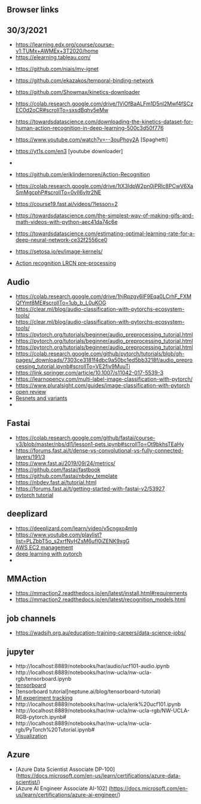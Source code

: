 ## Browser links


## 30/3/2021
*	https://learning.edx.org/course/course-v1:TUMx+AWMEx+3T2020/home
*	https://elearning.tableau.com/



-	https://github.com/niais/mv-ignet
-	https://github.com/ekazakos/temporal-binding-network
-	https://github.com/Showmax/kinetics-downloader
-	https://colab.research.google.com/drive/1ViOfBaALFm1D5nI2Mwf4fSCzEC0d2oCR#scrollTo=sxsdBqhv5eMw
-	https://towardsdatascience.com/downloading-the-kinetics-dataset-for-human-action-recognition-in-deep-learning-500c3d50f776
-	https://www.youtube.com/watch?v=--3ouPhoy2A [Spaghetti]
-	https://yt1s.com/en3 [youtube downloader]
-	
-	https://github.com/eriklindernoren/Action-Recognition
-	https://colab.research.google.com/drive/1tX3ldpW2pn0jPRlc8PCwV6XaSmMgcphP#scrollTo=0vII6vltr2NE
-	https://course19.fast.ai/videos/?lesson=2



-	https://towardsdatascience.com/the-simplest-way-of-making-gifs-and-math-videos-with-python-aec41da74c6e
-	https://towardsdatascience.com/estimating-optimal-learning-rate-for-a-deep-neural-network-ce32f2556ce0
-	https://setosa.io/ev/image-kernels/
-	[Action recognition LRCN pre-processing](https://github.com/doronharitan/human_activity_recognition_LRCN#data-pre-processing)

## Audio
- 	https://colab.research.google.com/drive/1hjRpzgv6IF9Eqa0LCrhF_FXMQfYmt8ME#scrollTo=1ub_b_L0uKOG
- 	https://clear.ml/blog/audio-classification-with-pytorchs-ecosystem-tools/
- 	https://clear.ml/blog/audio-classification-with-pytorchs-ecosystem-tools/
- 	https://pytorch.org/tutorials/beginner/audio_preprocessing_tutorial.html
- 	https://pytorch.org/tutorials/beginner/audio_preprocessing_tutorial.html
-	https://pytorch.org/tutorials/beginner/audio_preprocessing_tutorial.html
-	https://colab.research.google.com/github/pytorch/tutorials/blob/gh-pages/_downloads/7303ce3181f4dbc9a50bc1ed5bb3218f/audio_preprocessing_tutorial.ipynb#scrollTo=VE2fiv9MuuTi
-	https://link.springer.com/article/10.1007/s11042-017-5539-3
-	https://learnopencv.com/multi-label-image-classification-with-pytorch/
-	https://www.pluralsight.com/guides/image-classification-with-pytorch
-	[open review](https://openreview.net/forum?id=SJgMK64Ywr)
-	[Resnets and variants](https://towardsdatascience.com/an-overview-of-resnet-and-its-variants-5281e2f56035)
-	



## Fastai
-	https://colab.research.google.com/github/fastai/course-v3/blob/master/nbs/dl1/lesson1-pets.ipynb#scrollTo=Ot9bkhsTEaHy
-	https://forums.fast.ai/t/dense-vs-convolutional-vs-fully-connected-layers/191/3
-	https://www.fast.ai/2019/09/24/metrics/
-	https://github.com/fastai/fastbook
-	https://github.com/fastai/nbdev_template
-	https://nbdev.fast.ai/tutorial.html
-	https://forums.fast.ai/t/getting-started-with-fastai-v2/53927
-	[pytorch tutorial](https://github.com/yunjey/pytorch-tutorial/tree/master/tutorials/02-intermediate)
	

## deeplizard
-	https://deeplizard.com/learn/video/v5cngxo4mIg
-	https://www.youtube.com/playlist?list=PLZbbT5o_s2xrfNyHZsM6ufI0iZENK9xgG
-	[AWS EC2 management](https://deeplizard.com/learn/playlist/PLZbbT5o_s2xoWPNdBbqi9eWnMJ5cDrr1M)
-	[deep learning with pytorch](https://deeplizard.com/learn/video/0LhiS6yu2qQ)
-	

## MMAction
-	https://mmaction2.readthedocs.io/en/latest/install.html#requirements
-	https://mmaction2.readthedocs.io/en/latest/recognition_models.html

## job channels
-	https://wadsih.org.au/education-training-careers/data-science-jobs/ 


## jupyter
-	http://localhost:8889/notebooks/har/audio/ucf101-audio.ipynb
-	http://localhost:8889/notebooks/har/nw-ucla/nw-ucla-rgb/tensorboard.ipynb
-	[tensorboard](http://localhost:16006/#scalars&runSelectionState=eyJud3VjbGFfZXhwZXJpbWVudDEiOmZhbHNlLCJud3VjbGFfZXhwZXJpbWVudDIiOmZhbHNlLCJud3VjbGFfZXhwZXJpbWVudDMiOmZhbHNlLCJud3VjbGFfZXhwX2xyNV9zNjBfbnA1MCI6dHJ1ZX0%3D&_smoothingWeight=0.102)
-	[tensorboard tutorial]neptune.ai/blog/tensorboard-tutorial)
-	[Ml experiment tracking](https://neptune.ai/blog/ml-experiment-tracking)
-	http://localhost:8889/notebooks/har/nw-ucla/erik%20ucf101.ipynb
-	http://localhost:8889/notebooks/har/nw-ucla/nw-ucla-rgb/NW-UCLA-RGB-pytorch.ipynb#
-	http://localhost:8889/notebooks/har/nw-ucla/nw-ucla-rgb/PyTorch%20Tutorial.ipynb#
-	[Visualization](http://localhost:8889/notebooks/workspace/har/shift-gcn-mbs/Visualization.ipynb)
	

## Azure 
-	[Azure Data Scientist Associate DP-100] (https://docs.microsoft.com/en-us/learn/certifications/azure-data-scientist/) 
-	[Azure AI Engineer Associate AI-102] (https://docs.microsoft.com/en-us/learn/certifications/azure-ai-engineer/) 

